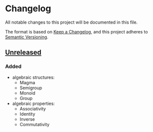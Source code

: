 # Changelog

All notable changes to this project will be documented in this file.

The format is based on [Keep a Changelog](https://keepachangelog.com/en/1.0.0/),
and this project adheres to [Semantic Versioning](https://semver.org/spec/v2.0.0.html).

## [Unreleased]

### Added

- algebraic structures:
  - Magma
  - Semigroup
  - Monoid
  - Group
- algebraic properties:
  - Associativity
  - Identity
  - Inverse
  - Commutativity

[unreleased]: https://github.com/duskmoon314/cats/commits/main
